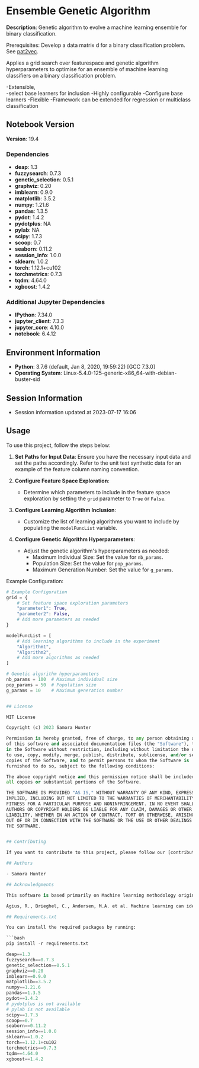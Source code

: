# Ensemble Genetic Algorithm

**Description**: Genetic algorithm to evolve a machine learning ensemble for binary classification.

Prerequisites:
Develop a data matrix d for a binary classification problem. See [pat2vec](https://github.com/SamoraHunter/pat2vec).

Applies a grid search over featurespace and genetic algorithm hyperparameters to optimise for an ensemble of machine learning classifiers on a binary classification problem. 

-Extensible,  
  -select base learners for inclusion
-Highly configurable
  -Configure base learners 
-Flexible
  -Framework can be extended for regression or multiclass classification

## Notebook Version

**Version**: 19.4

### Dependencies

- **deap**: 1.3
- **fuzzysearch**: 0.7.3
- **genetic_selection**: 0.5.1
- **graphviz**: 0.20
- **imblearn**: 0.9.0
- **matplotlib**: 3.5.2
- **numpy**: 1.21.6
- **pandas**: 1.3.5
- **pydot**: 1.4.2
- **pydotplus**: NA
- **pylab**: NA
- **scipy**: 1.7.3
- **scoop**: 0.7
- **seaborn**: 0.11.2
- **session_info**: 1.0.0
- **sklearn**: 1.0.2
- **torch**: 1.12.1+cu102
- **torchmetrics**: 0.7.3
- **tqdm**: 4.64.0
- **xgboost**: 1.4.2

### Additional Jupyter Dependencies

- **IPython**: 7.34.0
- **jupyter_client**: 7.3.3
- **jupyter_core**: 4.10.0
- **notebook**: 6.4.12

## Environment Information

- **Python**: 3.7.6 (default, Jan 8, 2020, 19:59:22) [GCC 7.3.0]
- **Operating System**: Linux-5.4.0-125-generic-x86_64-with-debian-buster-sid

## Session Information

- Session information updated at 2023-07-17 16:06

## Usage

To use this project, follow the steps below:

1. **Set Paths for Input Data**: Ensure you have the necessary input data and set the paths accordingly. Refer to the unit test synthetic data for an example of the feature column naming convention.

2. **Configure Feature Space Exploration**:
   - Determine which parameters to include in the feature space exploration by setting the `grid` parameter to `True` or `False`.

3. **Configure Learning Algorithm Inclusion**:
   - Customize the list of learning algorithms you want to include by populating the `modelFuncList` variable.

4. **Configure Genetic Algorithm Hyperparameters**:
   - Adjust the genetic algorithm's hyperparameters as needed:
     - Maximum Individual Size: Set the value for `nb_params`.
     - Population Size: Set the value for `pop_params`.
     - Maximum Generation Number: Set the value for `g_params`.

Example Configuration:

```python
# Example Configuration
grid = {
    # Set feature space exploration parameters
    "parameter1": True,
    "parameter2": False,
    # Add more parameters as needed
}

modelFuncList = [
    # Add learning algorithms to include in the experiment
    "Algorithm1",
    "Algorithm2",
    # Add more algorithms as needed
]

# Genetic algorithm hyperparameters
nb_params = 100  # Maximum individual size
pop_params = 50  # Population size
g_params = 10    # Maximum generation number


## License

MIT License

Copyright (c) 2023 Samora Hunter

Permission is hereby granted, free of charge, to any person obtaining a copy
of this software and associated documentation files (the "Software"), to deal
in the Software without restriction, including without limitation the rights
to use, copy, modify, merge, publish, distribute, sublicense, and/or sell
copies of the Software, and to permit persons to whom the Software is
furnished to do so, subject to the following conditions:

The above copyright notice and this permission notice shall be included in
all copies or substantial portions of the Software.

THE SOFTWARE IS PROVIDED "AS IS," WITHOUT WARRANTY OF ANY KIND, EXPRESS OR
IMPLIED, INCLUDING BUT NOT LIMITED TO THE WARRANTIES OF MERCHANTABILITY,
FITNESS FOR A PARTICULAR PURPOSE AND NONINFRINGEMENT. IN NO EVENT SHALL THE
AUTHORS OR COPYRIGHT HOLDERS BE LIABLE FOR ANY CLAIM, DAMAGES OR OTHER
LIABILITY, WHETHER IN AN ACTION OF CONTRACT, TORT OR OTHERWISE, ARISING FROM,
OUT OF OR IN CONNECTION WITH THE SOFTWARE OR THE USE OR OTHER DEALINGS IN
THE SOFTWARE.


## Contributing

If you want to contribute to this project, please follow our [contributing guidelines](CONTRIBUTING.md).

## Authors

- Samora Hunter 

## Acknowledgments

This software is based primarily on Machine learning methodology originally described in:

Agius, R., Brieghel, C., Andersen, M.A. et al. Machine learning can identify newly diagnosed patients with CLL at high risk of infection. Nat Commun 11, 363 (2020). https://doi.org/10.1038/s41467-019-14225-8

## Requirements.txt

You can install the required packages by running:

```bash
pip install -r requirements.txt

deap==1.3
fuzzysearch==0.7.3
genetic_selection==0.5.1
graphviz==0.20
imblearn==0.9.0
matplotlib==3.5.2
numpy==1.21.6
pandas==1.3.5
pydot==1.4.2
# pydotplus is not available
# pylab is not available
scipy==1.7.3
scoop==0.7
seaborn==0.11.2
session_info==1.0.0
sklearn==1.0.2
torch==1.12.1+cu102
torchmetrics==0.7.3
tqdm==4.64.0
xgboost==1.4.2

